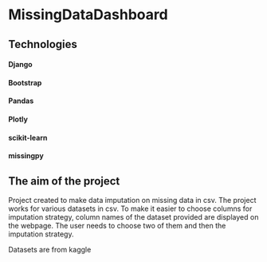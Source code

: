# MissingDataDashboard

## Technologies
#### Django
#### Bootstrap 
#### Pandas 
#### Plotly 
#### scikit-learn 
#### missingpy

## The aim of the project
Project created to make data imputation on missing data in csv. The project works for various datasets in csv. To make it easier to choose columns for imputation strategy, column names of the dataset provided are displayed on the webpage. The user needs to choose two of them and then the imputation strategy.

Datasets are from kaggle
